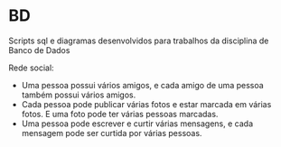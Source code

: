 # BD
Scripts sql e diagramas desenvolvidos para trabalhos da disciplina de Banco de Dados

Rede social:
- Uma pessoa possui vários amigos, e cada amigo de uma pessoa também possui vários amigos. 
- Cada pessoa pode publicar várias fotos e estar marcada em várias fotos. E uma foto pode ter várias pessoas marcadas. 
- Uma pessoa pode escrever e curtir várias mensagens, e cada mensagem pode ser curtida por várias pessoas.
